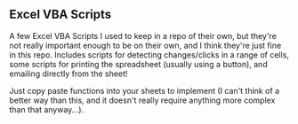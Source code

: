 ## Excel VBA Scripts

A few Excel VBA Scripts I used to keep in a repo
of their own, but they're not really important
enough to be on their own, and I think they're
just fine in this repo. Includes scripts for
detecting changes/clicks in a range of cells, some
scripts for printing the spreadsheet (usually
using a button), and emailing directly from the
sheet! 

Just copy paste functions into your sheets to
implement (I can't think of a better way than
this, and it doesn't really require anything more
complex than that anyway...). 
